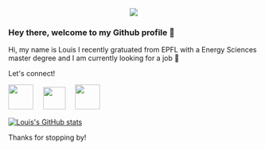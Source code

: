 <div id="header" align="center">
  <img src="https://github.com/louisrosset/louisrosset/assets/132441000/43515ba0-ce01-4ad6-a921-aa5d982bfdf8"/>
</div>

### Hey there, welcome to my Github profile 👋

Hi, my name is Louis 
I recently gratuated from EPFL with a Energy Sciences master degree and I am currently looking for a job 🔭

Let's connect!

[<img src="https://github.com/louisrosset/louisrosset/assets/132441000/7855a61b-3c4c-44dd-8603-c881581ad88e" height="50"/>](https://www.instagram.com/louisrosset/)
&nbsp;&nbsp;&nbsp;
[<img src="https://github.com/louisrosset/louisrosset/assets/132441000/293033b2-a6aa-4075-8539-ead006d6e47f" height="45"/>](mailto:louisrosset@live.fr)
&nbsp;&nbsp;&nbsp;
[<img src="https://github.com/louisrosset/louisrosset/assets/132441000/05b7e637-7526-493d-9251-09f378948fdf" height="50"/>](https://www.linkedin.com/in/louisrosset/)

[![Louis's GitHub stats](https://github-readme-stats.vercel.app/api?username=louisrosset&theme=shadow_blue&show_icons=true&hide=prs,contribs)](https://github.com/louisrosset/github-readme-stats)

Thanks for stopping by!

<!--
**louisrosset/louisrosset** is a ✨ _special_ ✨ repository because its `README.md` (this file) appears on your GitHub profile.

Here are some ideas to get you started:

- 🔭 I’m currently working on ...
- 🌱 I’m currently learning ...
- 👯 I’m looking to collaborate on ...
- 🤔 I’m looking for help with ...
- 💬 Ask me about ...
- 📫 How to reach me: ...
- 😄 Pronouns: ...
- ⚡ Fun fact: ...
-->
